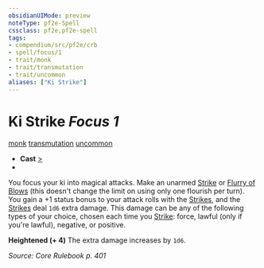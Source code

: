 ```yaml
---
obsidianUIMode: preview
noteType: pf2e-Spell
cssclass: pf2e,pf2e-spell
tags:
- compendium/src/pf2e/crb
- spell/focus/1
- trait/monk
- trait/transmutation
- trait/uncommon
aliases: ["Ki Strike"]
---
```

# Ki Strike *Focus 1*   
[monk](rules/traits/monk.md "Monk Class Trait")  [transmutation](rules/traits/transmutation.md "Transmutation School Trait")  [uncommon](rules/traits/uncommon.md "Uncommon Rarity Trait")  

- **Cast** [>](rules/core-rulebook/chapter-9-playing-the-game.md#Actions "Single Action") 
- 

You focus your ki into magical attacks. Make an unarmed [Strike](rules/actions/strike.md) or [Flurry of Blows](rules/actions/flurry-of-blows.md) (this doesn't change the limit on using only one flourish per turn). You gain a +1 status bonus to your attack rolls with the [Strikes](rules/actions/strike.md), and the [Strikes](rules/actions/strike.md) deal `1d6` extra damage. This damage can be any of the following types of your choice, chosen each time you [Strike](rules/actions/strike.md): force, lawful (only if you're lawful), negative, or positive.

**Heightened (+ 4)** The extra damage increases by `1d6`.

*Source: Core Rulebook p. 401*